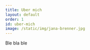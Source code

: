 ```yaml
---
title: Uber mich
layout: default
order: 1
id: uber-mich
image: /static/img/jana-brenner.jpg
---
```


Ble bla ble